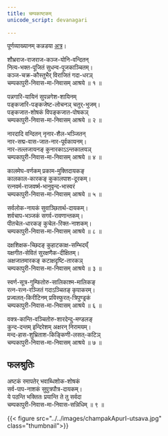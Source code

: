 ```yaml
---
title: चम्पकाष्टकम्  
unicode_script: devanagari  
  
---
```

  
पूर्णव्याख्यानम् कन्नडया [अत्र](https://docs.google.com/document/d/1Alcl4IkCZMQSvECfyme2UsD5QboRpS6wsiKgjEmc3a8/edit?usp=drive_web&ouid=109000762913288837175)।  


शौभ्रराज-राजराज-कञ्ज-योनि-वन्दितन्  
नित्य-भक्त-पूजितं सुधन्व-पूजकाञ्चितम्।  
कञ्ज-चक्र-कौस्तुभैर् विराजितं गदा-धरञ्  
चम्पकापुरी-निवास-मा-निवासम् आश्रये ॥ १ ॥  
  
पन्नगारि-यायिनं सुपन्नगेश-शायिनम्  
पङ्कजारि-पङ्कजेष्ट-लोचनञ् चतुर्-भुजम्।  
पङ्कजात-शोषकं विपङ्कजात-पोषकञ्  
चम्पकापुरी-निवास-मा-निवासम् आश्रये ॥ २ ॥  

नारदादि वन्दितन् नृनार-शैल-भञ्जितन्  
नार-सद्म-वास-जात-नार-पूर्वकायनम्।  
नार-तल्लजायनङ् कुनारकाऽऽन्तकालयञ्  
चम्पकापुरी-निवास-मा-निवासम् आश्रये ॥ ४ ॥  
  
कालमेघ-वर्णकम् प्रकाम-मुक्तिदायकङ्  
कालकाल-कारकङ् कुकालपाश-दूरकम्।  
रत्नवर्म-राजवर्ष्म-भानुवृन्द-भास्वरं  
चम्पकापुरी-निवास-मा-निवासम् आश्रये ॥ ५ ॥  

सर्वलोक-नायकं सुवाञ्छितार्थ-दायकम्।  
शर्वचाप-भञ्जकं सगर्व-रावणान्तकम्।  
पीतचेल-धारकङ् कुचेल-रिक्त-नाशकम्।  
चम्पकापुरी-निवास-मा-निवासम् आश्रये ॥ ८ ॥

दक्षशिक्षक-च्छिदङ् कुहाटकाक्ष-सम्भिदय्ँ  
यक्षगीत-सेवितं सुरक्षणैक-दीक्षितम्।  
अक्षजातमारकङ् कटाक्षदृष्टि-तारकञ्  
चम्पकापुरी-निवास-मा-निवासम् आश्रये ॥ ३ ॥

स्वर्ण-सूत्र-गुम्फितोरु-सालिकाश्म-मालिकङ्  
रत्न-रत्न-रञ्जितं गदाऽञ्चितङ् कृपाकरम्।  
प्रज्वलत्-किरीटिनम् प्रविस्फुरत्-त्रिपुण्ड्रकं  
चम्पकापुरी-निवास-मा-निवासम् आश्रये ॥ ६ ॥  
  
वक्त्र-कान्ति-वञ्चितोरु-शारदेन्दु-मण्डलङ्  
कुन्द-दन्तम् इन्दिरेशम् अक्षरन् निरामयम्।  
मन्द-हास-शुभ्रिताश-किङ्किणी-लसत्-कटिञ्  
चम्पकापुरी-निवास-मा-निवासम् आश्रये ॥ ७ ॥  
  
## फलश्रुतिः  
  
अष्टकं रमापतेर् भवाब्धिशोक-शोषकं  
सर्व-पाप-नाशकं सुपुत्रपौत्र-दायकम्।  
ये पठन्ति भक्तितः प्रयान्ति ते तु सर्वदा  
चम्पकापुरी-निवास-मा-निवास-सन्निधिम् ॥ ९ ॥  

{{< figure src="../../images/champakApurI-utsava.jpg"  class="thumbnail">}}
